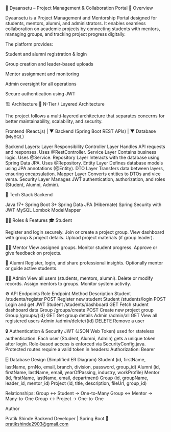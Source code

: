 🧠 Dyaansetu – Project Management & Collaboration Portal
📘 Overview

Dyaansetu is a Project Management and Mentorship Portal designed for students, mentors, alumni, and administrators.
It enables seamless collaboration on academic projects by connecting students with mentors, managing groups, and tracking project progress digitally.

The platform provides:

Student and alumni registration & login

Group creation and leader-based uploads

Mentor assignment and monitoring

Admin oversight for all operations

Secure authentication using JWT

🏗️ Architecture
🧩 N-Tier / Layered Architecture

The project follows a multi-layered architecture that separates concerns for better maintainability, scalability, and security.

Frontend (React.js)
      |
      ▼
Backend (Spring Boot REST APIs)
      |
      ▼
Database (MySQL)

Backend Layers:
Layer	Responsibility
Controller Layer	Handles API requests and responses. Uses @RestController.
Service Layer	Contains business logic. Uses @Service.
Repository Layer	Interacts with the database using Spring Data JPA. Uses @Repository.
Entity Layer	Defines database models using JPA annotations (@Entity).
DTO Layer	Transfers data between layers, ensuring encapsulation.
Mapper Layer	Converts entities to DTOs and vice versa.
Security Layer	Manages JWT authentication, authorization, and roles (Student, Alumni, Admin).

🧰 Tech Stack
Backend

Java 17+
Spring Boot 3+
Spring Data JPA (Hibernate)
Spring Security with JWT
MySQL
Lombok
ModelMapper

🧑‍💻 Roles & Features
🎓 Student

Register and login securely.
Join or create a project group.
View dashboard with group & project details.
Upload project materials (if group leader).

🧑‍🏫 Mentor
View assigned groups.
Monitor student progress.
Approve or give feedback on projects.

🧔 Alumni
Register, login, and share professional insights.
Optionally mentor or guide active students.

👨‍💼 Admin
View all users (students, mentors, alumni).
Delete or modify records.
Assign mentors to groups.
Monitor system activity.

⚙️ API Endpoints
Role	Endpoint	Method	Description
Student	/students/register	POST	Register new student
Student	/students/login	POST	Login and get JWT
Student	/students/dashboard	GET	Fetch student dashboard data
Group	/groups/create	POST	Create new project group
Group	/groups/{id}	GET	Get group details
Admin	/admin/all	GET	View all registered users
Admin	/admin/delete/{id}	DELETE	Remove a user

🔒 Authentication & Security
JWT (JSON Web Token) used for stateless authentication.
Each user (Student, Alumni, Admin) gets a unique token after login.
Role-based access is enforced via SecurityConfig.java.
Protected routes require a valid token in headers:
Authorization: Bearer <token>

🗄️ Database Design (Simplified ER Diagram)
Student (id, firstName, lastName, prnNo, email, branch, division, password, group_id)
Alumni (id, firstName, lastName, email, yearOfPassing, industry, workProfile)
Mentor (id, firstName, lastName, email, department)
Group (id, groupName, leader_id, mentor_id)
Project (id, title, description, fileUrl, group_id)


Relationships:
Group ↔ Student → One-to-Many
Group ↔ Mentor → Many-to-One
Group ↔ Project → One-to-One


Author

Pratik Shinde
Backend Developer | Spring Boot 
📧 pratikshinde2903@gmail.com
